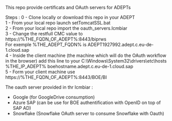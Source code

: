 This repo provide certificats and OAuth servers for ADEPTs

Steps :
0 - Clone locally or download this repo in your ADEPT  
1 - From your local repo launch setTomcatSSL.bat  
2 - From your local repo import the oauth_servers.lcmbiar  
3 - Change the restfull CMC value to https://%THE_FQDN_OF_ADEPT%:8443/biprws  
      For exemple %THE_ADEPT_FQDN% is ADEPT1927992.adept.c.eu-de-1.cloud.sap  
4 - Inside the client machine (the machine which will do the OAuth workflow in the browser) add this line to your C:\Windows\System32\drivers\etc\hosts  
      %THE_IP_ADEPT% boehostname.adept.c.eu-de-1.cloud.sap  
5 - Form your client machine use  https://%THE_FQDN_OF_ADEPT%:8443/BOE/BI  
  
  
The oauth server provided in thr lcmbiar :  
   - Google (for GoogleDrive consumption)  
   - Azure SAP (can be use for BOE authentification with OpenID on top of SAP AD)  
   - Snowflake (Snowflake OAuth server to consume Snowflake with Oauth)  
